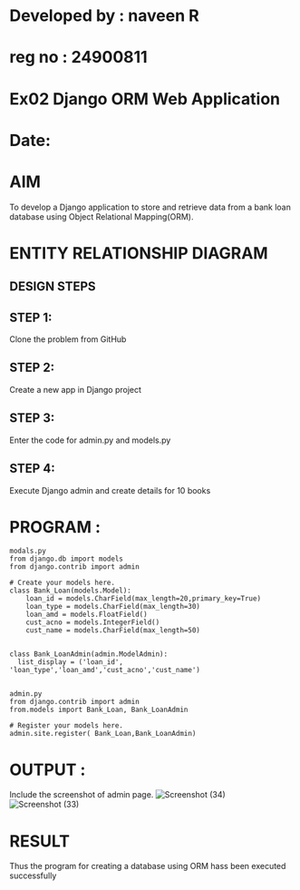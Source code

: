 # Developed by : naveen R
# reg no : 24900811
# Ex02 Django ORM Web Application
# Date:
# AIM
To develop a Django application to store and retrieve data from a bank loan database using Object Relational Mapping(ORM).

# ENTITY RELATIONSHIP DIAGRAM
## DESIGN STEPS
## STEP 1:
Clone the problem from GitHub

## STEP 2:
Create a new app in Django project

## STEP 3:
Enter the code for admin.py and models.py

## STEP 4:
Execute Django admin and create details for 10 books

# PROGRAM :
```
modals.py
from django.db import models
from django.contrib import admin

# Create your models here.
class Bank_Loan(models.Model):
    loan_id = models.CharField(max_length=20,primary_key=True)
    loan_type = models.CharField(max_length=30)
    loan_amd = models.FloatField()
    cust_acno = models.IntegerField()
    cust_name = models.CharField(max_length=50)


class Bank_LoanAdmin(admin.ModelAdmin):
  list_display = ('loan_id', 'loan_type','loan_amd','cust_acno','cust_name')


admin.py
from django.contrib import admin
from.models import Bank_Loan, Bank_LoanAdmin

# Register your models here.
admin.site.register( Bank_Loan,Bank_LoanAdmin)

```

# OUTPUT :

Include the screenshot of admin page.
![Screenshot (34)](https://github.com/user-attachments/assets/1d097353-30f0-4ee9-8813-e9f9825c1414)
![Screenshot (33)](https://github.com/user-attachments/assets/eb2baacc-bdd3-42ec-8607-902970033c74)

# RESULT
Thus the program for creating a database using ORM hass been executed successfully
